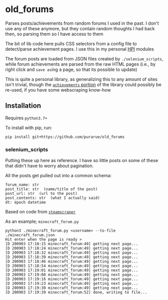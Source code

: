 # old_forums

Parses posts/achievements from random forums I used in the past. I don't use any of these anymore, but they contain random thoughts I had back then, so parsing them so I have access to them

The bit of lib code here pulls CSS selectors from a config file to detect/parse achievement pages. I use this in my personal [HPI](https://github.com/purarue/HPI-personal) modules

The forum posts are loaded from JSON files created by `./selenium_scripts`, while forum achievements are parsed from the raw HTML pages (i.e., by right click and `save as`ing a page, so that its possible to update)

This is quite a personal library, as generalizing this to any amount of sites isn't trivial, though the [`achievements` portion](./old_forums/achievements.py) of the library could possibly be re-used, if you have some webscraping know-how

## Installation

Requires `python3.7+`

To install with pip, run:

    pip install git+https://github.com/purarue/old_forums

### selenium_scripts

Putting these up here as reference. I have so little posts on some of these that didn't have to worry about pagination.

All the posts get pulled out into a common schema:

```
forum_name: str
post_title: str  (name/title of the post)
post_url: str  (url to the post)
post_contents: str  (what I actually said)
dt: epoch datetime
```

Based on code from [`steamscraper`](https://github.com/purarue/steamscraper)

As an example; `minecraft_forum.py`

```
python3 ./minecraft_forum.py <username> --to-file ./minecraft_forum.json
Hit enter when the page is ready >
[D 200903 17:18:15 minecraft_forum:49] getting next page...
[D 200903 17:18:24 minecraft_forum:49] getting next page...
[D 200903 17:18:32 minecraft_forum:49] getting next page...
[D 200903 17:18:39 minecraft_forum:49] getting next page...
[D 200903 17:18:46 minecraft_forum:49] getting next page...
[D 200903 17:18:54 minecraft_forum:49] getting next page...
[D 200903 17:19:01 minecraft_forum:49] getting next page...
[D 200903 17:19:08 minecraft_forum:49] getting next page...
[D 200903 17:19:16 minecraft_forum:49] getting next page...
[D 200903 17:19:23 minecraft_forum:49] getting next page...
[D 200903 17:19:30 minecraft_forum:49] getting next page...
[D 200903 17:19:39 minecraft_forum:52] done, writing to file...
```

